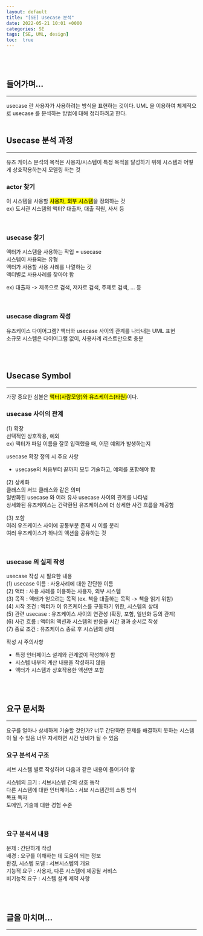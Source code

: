 ```yaml
---
layout: default
title: "[SE] Usecase 분석"  
date: 2022-05-21 10:01 +0000
categories: SE
tags: [SE, UML, design]
toc:  true
---
```


<br>
<br>

## 들어가며...
<hr>
usecase 란 사용자가 사용하려는 방식을 표현하는 것이다.  
UML 을 이용하여 체계적으로 usecase 를 분석하는 방법에 대해 정리하려고 한다.    

<br>
<br>

## Usecase 분석 과정  
<hr>  
유즈 케이스 분석의 목적은 사용자/시스템이 특정 목적을 달성하기 위해 시스템과 어떻게 상호작용하는지 모델링 하는 것  

<br>

### actor 찾기  
이 시스템을 사용할 <mark>사용자, 외부 시스템</mark>을 정의하는 것  
ex) 도서관 시스템의 액터? 대출자, 대출 직원, 사서 등  

<br>

### usecase 찾기  
액터가 시스템을 사용하는 작업 = usecase  
시스템이 사용되는 유형  
액터가 사용할 사용 사례를 나열하는 것  
액터별로 사용사례를 찾아야 함  

ex) 대출자 -> 제목으로 검색, 저자로 검색, 주제로 검색, ... 등  

<br>

### usecase diagram 작성   
유즈케이스 다이어그램? 액터와 usecase 사이의 관계를 나타내는 UML 표현  
소규모 시스템은 다이어그램 없이, 사용사례 리스트만으로 충분  

<br>
<br>

## Usecase Symbol  
<hr>
가장 중요한 심볼은 <mark>액터(사람모양)와 유즈케이스(타원)</mark>이다.

<br>

### usecase 사이의 관계    
(1) 확장  
선택적인 상호작용, 예외  
ex) 액터가 파일 이름을 잘못 입력했을 때, 어떤 예외가 발생하는지  

usecase 확장 정의 시 주요 사항  
- usecase의 처음부터 끝까지 모두 기술하고, 예외를 포함해야 함  

(2) 상세화  
클래스의 서브 클래스와 같은 의미  
일반화된 usecase 와 여러 유사 usecase 사이의 관계를 나타냄  
상세화된 유즈케이스는 간략환된 유즈케이스에 더 상세한 사건 흐름을 제공함  

(3) 포함   
여러 유즈케이스 사이에 공통부분 존재 시 이를 분리  
여러 유즈케이스가 하나의 액션을 공유하는 것  

<br>

### usecase 의 실제 작성      
usecase 작성 시 필요한 내용  
(1) usecase 이름 : 사용사례에 대한 간단한 이름    
(2) 액터 : 사용 사례를 이용하는 사용자, 외부 시스템  
(3) 목적 : 액터가 얻으려는 목적 (ex. 책을 대출하는 목적 -> 책을 읽기 위함)  
(4) 시작 조건 : 액터가 이 유즈케이스를 구동하기 위한, 시스템의 상태  
(5) 관련 usecase : 유즈케이스 사이의 연관성 (확장, 포함, 일반화 등의 관계)  
(6) 사건 흐름 : 액터의 액션과 시스템의 반응을 시간 경과 순서로 작성   
(7) 종료 조건 : 유즈케이스 종료 후 시스템의 상태  

작성 시 주의사항  
- 특정 인터페이스 설계와 관계없이 작성해야 함  
- 시스템 내부의 계산 내용을 작성하지 않음  
- 액터가 시스템과 상호작용한 액션만 포함 

<br>
<br>

## 요구 문서화  
<hr>
요구를 얼마나 상세하게 기술할 것인가?  
너무 간단하면 문제를 해결하지 못하는 시스템이 될 수 있음  
너무 자세하면 시간 낭비가 될 수 있음  

<br>

### 요구 분석서 구조  
서브 시스템 별로 작성하며 다음과 같은 내용이 들어가야 함  

시스템의 크기 : 서브시스템 간의 상호 동작  
다른 시스템에 대한 인터페이스 : 서브 시스템간의 소통 방식  
목표 독자  
도메인, 기술에 대한 경험 수준  

<br>  

### 요구 분석서 내용  
문제 : 간단하게 작성  
배경 : 요구를 이해하는 데 도움이 되는 정보  
환경, 시스템 모델 : 서브시스템의 개요  
기능적 요구 : 사용자, 다른 시스템에 제공될 서비스  
비기능적 요구 : 시스템 설계 제약 사항  

<br>
<br>

## 글을 마치며...
<hr>  


<br>
<br>
<br>